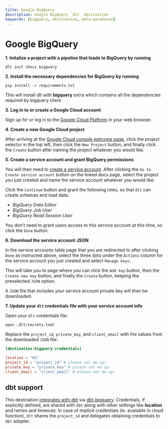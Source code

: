 ```yaml
---
title: Google BigQuery
description: Google BigQuery `dlt` destination
keywords: [bigquery, destination, data warehouse]
---
```


# Google BigQuery

**1. Initalize a project with a pipeline that loads to BigQuery by running**

```
dlt init chess bigquery
```

**2. Install the necessary dependencies for BigQuery by running**

```
pip install -r requirements.txt
```

This will install dlt with **bigquery** extra which contains all the dependencies required by
bigquery client.

**3. Log in to or create a Google Cloud account**

Sign up for or log in to the [Google Cloud Platform](https://console.cloud.google.com/) in your web
browser.

**4. Create a new Google Cloud project**

After arriving at the [Google Cloud console welcome page](https://console.cloud.google.com/welcome),
click the project selector in the top left, then click the `New Project` button, and finally click
the `Create` button after naming the project whatever you would like.

**5. Create a service account and grant BigQuery permissions**

You will then need to
[create a service account](https://cloud.google.com/iam/docs/creating-managing-service-accounts#creating).
After clicking the `Go to Create service account` button on the linked docs page, select the project
you just created and name the service account whatever you would like.

Click the `Continue` button and grant the following roles, so that `dlt` can create schemas and load
data:

- *BigQuery Data Editor*
- *BigQuery Job User*
- *BigQuery Read Session User*

You don't need to grant users access to this service account at this time, so click the `Done`
button.

**6. Download the service account JSON**

In the service accounts table page that you are redirected to after clicking `Done` as instructed
above, select the three dots under the `Actions` column for the service account you just created and
select `Manage keys`.

This will take you to page where you can click the `Add key` button, then the `Create new key`
button, and finally the `Create` button, keeping the preselected `JSON` option.

A `JSON` file that includes your service account private key will then be downloaded.

**7. Update your `dlt` credentials file with your service account info**

Open your `dlt` credentials file:

```
open .dlt/secrets.toml
```

Replace the `project_id`, `private_key`, and `client_email` with the values from the downloaded
`JSON` file:

```toml
[destination.bigquery.credentials]

location = "US"
project_id = "project_id" # please set me up!
private_key = "private_key" # please set me up!
client_email = "client_email" # please set me up!
```

## dbt support

This destination
[integrates with dbt](../transformations/dbt.md)
via [dbt-bigquery](https://github.com/dbt-labs/dbt-bigquery). Credentials, if explicitly defined,
are shared with `dbt` along with other settings like **location** and retries and timeouts. In case
of implicit credentials (ie. available in cloud function), `dlt` shares the `project_id` and
delegates obtaining credentials to `dbt` adapter.
